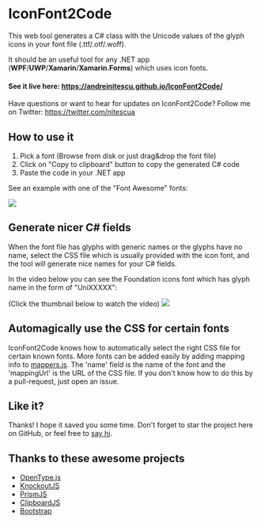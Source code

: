 IconFont2Code
===================

This web tool generates a C# class with the Unicode values of the glyph icons in your font file (.ttf/.otf/.woff). 

It should be an useful tool for any .NET app (**WPF**/**UWP**/**Xamarin**/**Xamarin.Forms**) which uses icon fonts.

#### **See it live here**: https://andreinitescu.github.io/IconFont2Code/

Have questions or want to hear for updates on IconFont2Code? Follow me on Twitter: https://twitter.com/nitescua

## How to use it

1. Pick a font (Browse from disk or just drag&drop the font file)
2. Click on "Copy to clipboard" button to copy the generated C# code
3. Paste the code in your .NET app

See an example with one of the "Font Awesome" fonts:

![](https://github.com/andreinitescu/IconFont2Code/blob/master/readmefiles/example1.gif)


## Generate nicer C# fields

When the font file has glyphs with generic names or the glyphs have no name, select the CSS file which is usually provided with the icon font, and the tool will generate nice names for your C# fields.

In the video below you can see the Foundation icons font which has glyph name in the form of "UniXXXXX":

(Click the thumbnail below to watch the video)
[![](https://github.com/andreinitescu/IconFont2Code/blob/master/readmefiles/example2.jpg)](https://youtu.be/HF6VLaAYSa4)

## Automagically use the CSS for certain fonts

IconFont2Code knows how to automatically select the right CSS file for certain known fonts. More fonts can be added easily by adding mapping info to [mappers.js](https://github.com/andreinitescu/IconFont2Code/blob/master/js/mappers.js). The 'name' field is the name of the font and the 'mappingUrl' is the URL of the CSS file. If you don't know how to do this by a pull-request, just open an issue.

## Like it?

Thanks! I hope it saved you some time. Don't forget to star the project here on GitHub, or feel free to [say hi](https://twitter.com/nitescua).

## Thanks to these awesome projects

* [OpenType.js](https://github.com/opentypejs/opentype.js)
* [KnockoutJS](https://knockoutjs.com/)
* [PrismJS](https://prismjs.com/)
* [ClipboardJS](https://clipboardjs)
* [Bootstrap](https://getbootstrap.com/)
